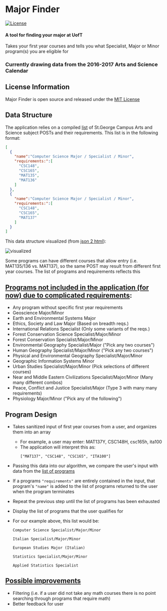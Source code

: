 # Major Finder

[![License](https://img.shields.io/badge/License-MIT-blue.svg)]()

#### A tool for finding your major at UofT

Takes your first year courses and tells you what Specialist, Major or Minor
program(s) you are eligible for

### Currently drawing data from the 2016-2017 Arts and Science Calendar

## License Information

Major Finder is open source and released under the [MIT License](https://raw.githubusercontent.com/patrickleweryharris/major-finder/master/LICENSE)

## Data Structure

The application relies on a compiled [list](https://raw.githubusercontent.com/patrickleweryharris/major-finder/master/majors.json) of St.George Campus Arts and Science subject POSTs and their requirements. This list is in the following format:

```json
[
  {
    "name":"Computer Science Major / Specialist / Minor",
    "requirements:":[
      "CSC148",
      "CSC165",
      "MAT135",
      "MAT136"
    ]
  },
  {
    "name":"Computer Science Major / Specialist / Minor",
    "requirements:":[
      "CSC148",
      "CSC165",
      "MAT137"
    ]
  }
]
```

This data structure visualized (from [json 2 html](http://json.bloople.net/)):

![visualized](https://raw.githubusercontent.com/patrickleweryharris/major-finder/master/json-visual.png)

Some programs can have different courses that allow entry (i.e. MAT135/136 vs. MAT137), so the same POST may result from different first year courses. The list of programs and requirements reflects this

## [Programs not included in the application (for now) due to complicated requirements](https://github.com/patrickleweryharris/major-finder/issues/1):
  - Any program without specific first year requirements
  - Geoscience Major/Minor
  - Earth and Environmental Systems Major
  - Ethics, Society and Law Major (Based on breadth reqs.)
  - International Relations Specialist (Only some variants of the reqs.)
  - Forest Conservation Science Specialist/Major/Minor
  - Forest Conservation Specialist/Major/Minor
  - Environmental Geography Specialist/Major ("Pick any two courses")
  - Human Geography Specialist/Major/Minor ("Pick any two courses")
  - Physical and Environmental Geography Specialist/Major/Minor
  - Geographic Information Systems Minor
  - Urban Studies Specialist/Major/Minor (Pick selections of different courses)
  - Near and Middle Eastern Civilizations Specialist/Major/Minor (Many many different combos)
  - Peace, Conflict and Justice Specialist/Major (Type 3 with many many requirements)
  - Physiology Major/Minor ("Pick any of the following")

## Program Design
  - Takes sanitized input of first year courses from a user, and organizes them into an array
    - For example, a user may enter:
      MAT137Y, CSC148H, csc165h, ita100
    - The application will interpret this as:
      ```
      ["MAT137", "CSC148", "CSC165", "ITA100"]
      ```
  - Passing this data into our algorithm, we compare the user's input with data from the [list of programs](https://raw.githubusercontent.com/patrickleweryharris/major-finder/master/majors.json)
  - If a programs `"requirements"` are entirely contained in the input, that program's `"name"` is added to the list of programs returned to the user when the program terminates
  - Repeat the previous step until the list of programs has been exhausted
  - Display the list of programs that the user qualifies for
  - For our example above, this list would be:

    ```
    Computer Science Specialist/Major/Minor

    Italian Specialist/Major/Minor

    European Studies Major (Italian)

    Statistics Specialist/Major/Minor

    Applied Statistics Specialist
    ```

## [Possible improvements](https://github.com/patrickleweryharris/major-finder/issues/3)
  - Filtering (i.e. if a user did not take any math courses there is no point searching through programs that require math)
  - Better feedback for user
